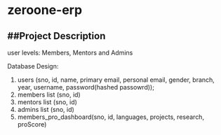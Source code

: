 # zeroone-erp
##Project Description
-------------------------------------------------
user levels: Members, Mentors and Admins


Database Design:
1. users (sno, id, name, primary email, personal email, gender, branch, year, username, password(hashed passowrd)); 
2. members list (sno, id)
3. mentors list (sno, id)
4. admins list (sno, id)
5. members_pro_dashboard(sno, id, languages, projects, research, proScore)

